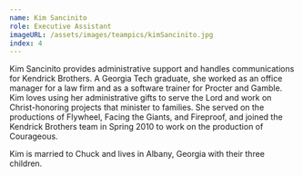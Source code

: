 ```yaml
---
name: Kim Sancinito
role: Executive Assistant
imageURL: /assets/images/teampics/kimSancinito.jpg
index: 4
---
```

Kim Sancinito provides administrative support and handles communications for Kendrick Brothers. A Georgia Tech graduate, she worked as an office manager for a law firm and as a software trainer for Procter and Gamble. Kim loves using her administrative gifts to serve the Lord and work on Christ-honoring projects that minister to families. She served on the productions of Flywheel, Facing the Giants, and Fireproof, and joined the Kendrick Brothers team in Spring 2010 to work on the production of Courageous.

Kim is married to Chuck and lives in Albany, Georgia with their three children.
